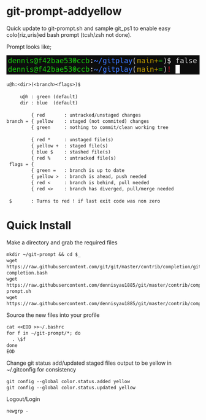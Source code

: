 git-prompt-addyellow
====================

Quick update to git-prompt.sh and sample git_ps1 to enable easy colo{riz,uris}ed bash prompt (tcsh/zsh not done).

Prompt looks like;

![dennis@f42bae530ccb:~/gitplay(main*%=)$](https://raw.githubusercontent.com/dennisyau1885/git/master/contrib/completion/git-prompt-moreyellow.gif)

```
u@h:<dir>(<branch><flags>)$

     u@h : green (default)
     dir : blue  (default)
 
         { red       : untracked/unstaged changes
branch = { yellow    : staged (not commited) changes
         { green     : nothing to commit/clean working tree
 
         { red *     : unstaged file(s)
         { yellow +  : staged file(s)
         { blue $    : stashed file(s)
         { red %     : untracked file(s)
 flags = { 
         { green =   : branch is up to date
         { yellow >  : branch is ahead, push needed
         { red <     : branch is behind, pull needed
         { red <>    : branch has diverged, pull/merge needed
 
 $       : Turns to red ! if last exit code was non zero
 ```
 
Quick Install
=============

Make a directory and grab the required files 
```
mkdir ~/git-prompt && cd $_
wget https://raw.githubusercontent.com/git/git/master/contrib/completion/git-completion.bash
wget https://raw.githubusercontent.com/dennisyau1885/git/master/contrib/completion/git-prompt.sh
wget https://raw.githubusercontent.com/dennisyau1885/git/master/contrib/completion/git_ps1
```

Source the new files into your profile
```
cat <<EOD >>~/.bashrc
for f in ~/git-prompt/*; do
  . \$f
done
EOD
```

Change git status add/updated staged files output to be yellow in ~/.gitconfig for consistency 
```
git config --global color.status.added yellow
git config --global color.status.updated yellow
```

Logout/Login
```
newgrp -
```
